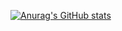 [![Anurag's GitHub stats](https://github-readme-stats.vercel.app/api?username=ase1997&show_icons=true&theme=nightowl)](https://github.com/anuraghazra/github-readme-stats)
